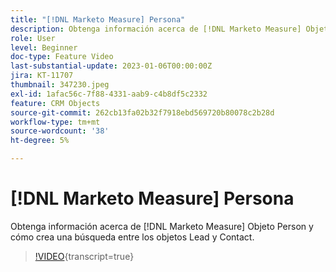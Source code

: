 ```yaml
---
title: "[!DNL Marketo Measure] Persona"
description: Obtenga información acerca de [!DNL Marketo Measure] Objeto Person y cómo crea una búsqueda entre los objetos Lead y Contact.
role: User
level: Beginner
doc-type: Feature Video
last-substantial-update: 2023-01-06T00:00:00Z
jira: KT-11707
thumbnail: 347230.jpeg
exl-id: 1afac56c-7f88-4331-aab9-c4b8df5c2332
feature: CRM Objects
source-git-commit: 262cb13fa02b32f7918ebd569720b80078c2b28d
workflow-type: tm+mt
source-wordcount: '38'
ht-degree: 5%

---
```


# [!DNL Marketo Measure] Persona

Obtenga información acerca de [!DNL Marketo Measure] Objeto Person y cómo crea una búsqueda entre los objetos Lead y Contact.

>[!VIDEO](https://video.tv.adobe.com/v/347230/?learn=on){transcript=true}
